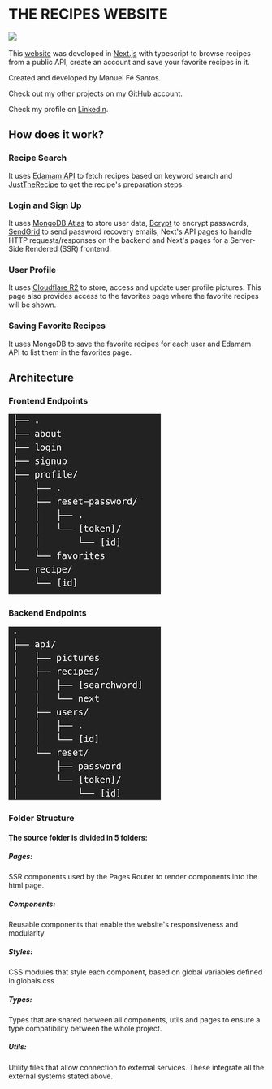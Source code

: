 <h1>THE RECIPES WEBSITE</h1>
<a href="https://the-recipes-website.netlify.app/"><img class="main-img" src="public/the-recipes-website.png" style=""/></a>

<p>This <a href="https://the-recipes-website.netlify.app/">website</a> was developed in <a href="https://nextjs.org/">Next.js</a> with typescript to browse recipes from a public API, 
create an account and save your favorite recipes in it.</p>
<p>Created and developed by Manuel Fé Santos.</p>
<p>Check out my other projects on my <a href="https://www.github.com/manuelfesantos">GitHub</a> account.</p>
<p>Check my profile on <a href="https://www.linkedin.com/in/manuelfesantos">LinkedIn</a>.</p>

<h2>How does it work?</h2>

<h3>Recipe Search</h3>
<p>It uses <a href="https://www.edamam.com/">Edamam API</a> to fetch recipes based on keyword search and 
<a href="https://www.justtherecipe.com/">JustTheRecipe</a> to get the recipe's preparation steps.</p>

<h3>Login and Sign Up</h3>
<p>It uses <a href="https://www.mongodb.com/atlas">MongoDB Atlas</a> to store user data, <a href="https://www.npmjs.com/package/bcrypt">Bcrypt</a> to encrypt passwords,
<a href="https://sendgrid.com/en-us">SendGrid</a> to send password recovery emails, Next's API pages to handle
HTTP requests/responses on the backend and Next's pages for a Server-Side Rendered (SSR) frontend.</p>

<h3>User Profile</h3>
<p>It uses <a href="https://www.cloudflare.com/en-gb/developer-platform/r2/">Cloudflare R2</a> to store, access and update 
user profile pictures. This page also provides access to the favorites page where the favorite recipes will be shown.</p>



<h3>Saving Favorite Recipes</h3>
<p>It uses MongoDB to save the favorite recipes for each user and Edamam API to list them in the favorites page.</p>
<h2>Architecture</h2>

<div class="arch-div">
<div class="span">
<h3>Frontend Endpoints</h3>
<img src="public/architecture-pages.png">
</div>
<div class="span">
<h3>Backend Endpoints</h3>
<img src="public/architecture-api.png">
</div>
</div>

<h3>Folder Structure</h3>

<h4>The source folder is divided in 5 folders:</h4>

<h5>Pages:</h5> 
<p>SSR components used by the Pages Router to render components into the html page.</p>

<h5>Components:</h5>
<p>Reusable components that enable the website's responsiveness and modularity</p>

<h5>Styles:</h5>
<p>CSS modules that style each component, based on global variables defined in globals.css</p>

<h5>Types:</h5>
<p>Types that are shared between all components, utils and pages to ensure a type compatibility between the whole project.</p>

<h5>Utils:</h5>
<p>Utility files that allow connection to external services. 
These integrate all the external systems stated above.</p>
<footer></footer>